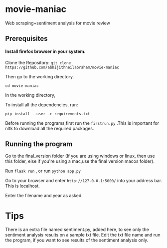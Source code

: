 # movie-maniac
Web scraping+sentiment analysis for movie review

## Prerequisites

#### Install firefox browser in your system. 

Clone the Repository:
```git clone https://github.com/abhijithneilabraham/movie-maniac```

Then go to the working directory.

```cd movie-maniac```

In the working directory,

To install all the dependencies, run:

``` pip install --user -r requirements.txt ```

Before running the programs,first run the ```firstrun.py``` .This is important for nltk to download all the required packages.

## Running the program
 
 Go to the final_version folder (If you are using windows or linux, then use this folder, else if you're using a mac,use the final version macos folder).
 
 Run ```flask run``` , or run ```python app.py```
 
 
 Go to your browser and enter ```http://127.0.0.1:5000/``` into your address bar. This is localhost.
 
Enter the filename and year as asked.
 

# Tips

There is an extra file named sentiment.py, added here, to see only the sentiment analysis results on a sample txt file. Edit the txt file name and run the program, if you want to see results of the sentiment analysis only.

